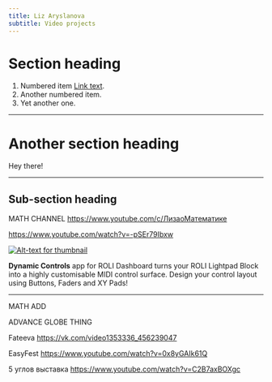 ```yaml
---
title: Liz Aryslanova
subtitle: Video projects
---
```


# Section heading

1. Numbered item [Link text](https://roli.com/products/software/blocks-dashboard).
2. Another numbered item.
3. Yet another one.


---

# Another section heading

Hey there!

---


## Sub-section heading

MATH CHANNEL https://www.youtube.com/c/ЛизаоМатематике

https://www.youtube.com/watch?v=-pSEr79Ibxw


[![Alt-text for thumbnail](https://img.youtube.com/vi/NrpUNTRJZtc/0.jpg)](https://www.youtube.com/watch?v=NrpUNTRJZtc)

**Dynamic Controls** app for ROLI Dashboard turns your ROLI Lightpad Block into a highly customisable MIDI control surface.
Design your control layout using Buttons, Faders and XY Pads!

---

MATH ADD



ADVANCE GLOBE THING



Fateeva https://vk.com/video1353336_456239047

EasyFest https://www.youtube.com/watch?v=0x8yGAIk61Q

5 углов выставка https://www.youtube.com/watch?v=C2B7axBOXgc




